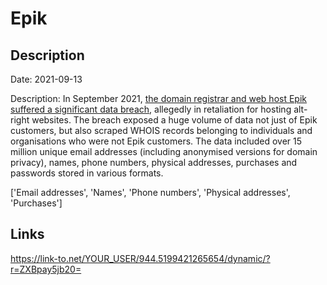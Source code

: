 # Epik

## Description

Date: 2021-09-13

Description:
In September 2021, <a href="https://arstechnica.com/information-technology/2021/09/anonymous-leaks-gigabytes-of-data-from-epik-web-host-of-gab-and-parler/" target="_blank" rel="noopener">the domain registrar and web host Epik suffered a significant data breach</a>, allegedly in retaliation for hosting alt-right websites. The breach exposed a huge volume of data not just of Epik customers, but also scraped WHOIS records belonging to individuals and organisations who were not Epik customers. The data included over 15 million unique email addresses (including anonymised versions for domain privacy), names, phone numbers, physical addresses, purchases and passwords stored in various formats.


['Email addresses', 'Names', 'Phone numbers', 'Physical addresses', 'Purchases']

## Links

https://link-to.net/YOUR_USER/944.5199421265654/dynamic/?r=ZXBpay5jb20=